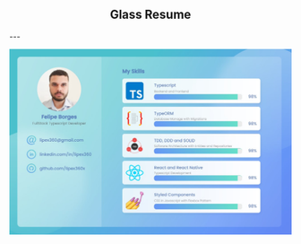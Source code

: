 <h2 align="center">Glass Resume</h2>
---

![Ecoleta](https://github.com/lipex360x/glass-resume/blob/master/images/screen.jpg)